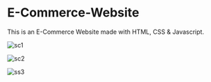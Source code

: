 # E-Commerce-Website

This is an E-Commerce Website made with HTML, CSS & Javascript.

![sc1](https://user-images.githubusercontent.com/100505172/225950964-660886cd-2551-43a7-a8de-dea56c1ca470.jpg)

![sc2](https://user-images.githubusercontent.com/100505172/225951154-058cc881-f0a8-42a9-a7fc-daf11a3f45a6.jpg)

![ss3](https://user-images.githubusercontent.com/100505172/226163592-8bfc34f2-9d57-41c1-b06b-38f51cd371cd.jpg)
